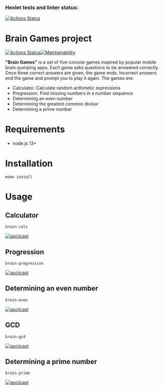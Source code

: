 ### Hexlet tests and linter status:
[![Actions Status](https://github.com/BobRedHead/frontend-project-44/actions/workflows/hexlet-check.yml/badge.svg)](https://github.com/BobRedHead/frontend-project-44/actions)

# **Brain Games project**
[![Actions Status](https://github.com/BobRedHead/frontend-project-44/actions/workflows/hexlet-check.yml/badge.svg)](https://github.com/BobRedHead/frontend-project-44/actions)[![Maintainability](https://api.codeclimate.com/v1/badges/416f91e41bc49f5276f8/maintainability)](https://codeclimate.com/github/BobRedHead/frontend-project-44/maintainability)

**"Brain Games"** is a set of five console games inspired by popular mobile brain-pumping apps. Each game asks questions to be answered correctly. Once three correct answers are given, the game ends. Incorrect answers end the game and prompt you to play it again. 
The games are: 
- Calculator. Calculate random arithmetic expressions
- Progression. Find missing numbers in a number sequence
- Determining an even number
- Determining the greatest common divisor
- Determining a prime number

# **Requirements**
- node.js 13+

# **Installation**

```
make install
```

# **Usage**
## **Calculator**
```
brain-calc
```
[![asciicast](https://asciinema.org/a/EyXsDVeiCgnHmbAOjILgP6zBQ.svg)](https://asciinema.org/a/EyXsDVeiCgnHmbAOjILgP6zBQ)

## **Progression**
```
brain-progression
```
[![asciicast](https://asciinema.org/a/IKNqrVb88AFqGOLV6aaXe9wIK.svg)](https://asciinema.org/a/IKNqrVb88AFqGOLV6aaXe9wIK)

## **Determining an even number**
```
brain-even
```
[![asciicast](https://asciinema.org/a/oQcaWqIXYh1FExdjWSnxjTOgo.svg)](https://asciinema.org/a/oQcaWqIXYh1FExdjWSnxjTOgo)

## **GCD** 
```
brain-gcd
```
[![asciicast](https://asciinema.org/a/ji7rsTfqe5Tjzaws9B7fD4zM1.svg)](https://asciinema.org/a/ji7rsTfqe5Tjzaws9B7fD4zM1)

## **Determining a prime number**
```
brain-prime
```
[![asciicast](https://asciinema.org/a/qn87C9soXEAQ8KZrrlE5mDDOV.svg)](https://asciinema.org/a/qn87C9soXEAQ8KZrrlE5mDDOV)
